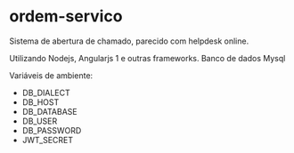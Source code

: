 # ordem-servico
Sistema de abertura de chamado, parecido com helpdesk online.

Utilizando Nodejs, Angularjs 1 e outras frameworks.
Banco de dados Mysql

Variáveis de ambiente:
- DB_DIALECT
- DB_HOST
- DB_DATABASE
- DB_USER
- DB_PASSWORD
- JWT_SECRET
